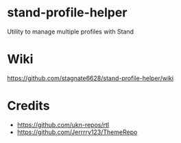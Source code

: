 # stand-profile-helper
Utility to manage multiple profiles with Stand

# Wiki
https://github.com/stagnate6628/stand-profile-helper/wiki

# Credits
- https://github.com/ukn-repos/rtl
- https://github.com/Jerrrry123/ThemeRepo

